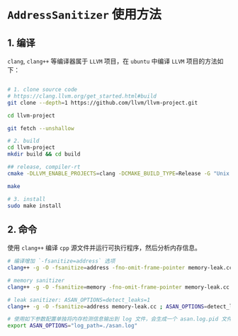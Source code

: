 # `AddressSanitizer` 使用方法

## 1. 编译

`clang`, `clang++` 等编译器属于 `LLVM` 项目，在 `ubuntu` 中编译 `LLVM` 项目的方法如下：

```bash

# 1. clone source code
# https://clang.llvm.org/get_started.html#build
git clone --depth=1 https://github.com/llvm/llvm-project.git

cd llvm-project

git fetch --unshallow

# 2. build
cd llvm-project
mkdir build && cd build

## release, compiler-rt
cmake -DLLVM_ENABLE_PROJECTS=clang -DCMAKE_BUILD_TYPE=Release -G "Unix Makefiles" -DLLVM_ENABLE_RUNTIMES="compiler-rt" ../llvm

make

# 3. install
sudo make install
```

## 2. 命令

使用 `clang++` 编译 `cpp` 源文件并运行可执行程序，然后分析内存信息。

```bash
# 编译增加 `-fsanitize=address` 选项
clang++ -g -O -fsanitize=address -fno-omit-frame-pointer memory-leak.cc  && ./a.out

# memory sanitizer
clang++ -g -O -fsanitize=memory -fno-omit-frame-pointer memory-leak.cc

# leak sanitizer: ASAN_OPTIONS=detect_leaks=1
clang++ -g -O -fsanitize=address memory-leak.cc ; ASAN_OPTIONS=detect_leaks=1 ./a.out

# 使用如下参数配置单独将内存检测信息输出到 log 文件，会生成一个 asan.log.pid 文件
export ASAN_OPTIONS="log_path=./asan.log"

```
